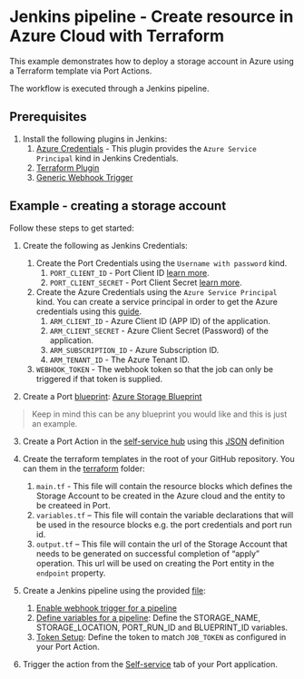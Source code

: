 # Jenkins pipeline - Create resource in Azure Cloud with Terraform

This example demonstrates how to deploy a storage account in Azure using a Terraform template via Port Actions.

The workflow is executed through a Jenkins pipeline.

## Prerequisites
1. Install the following plugins in Jenkins: 
   1. [Azure Credentials](https://plugins.jenkins.io/azure-credentials/) - This plugin provides the `Azure Service Principal` kind in Jenkins Credentials.
   2. [Terraform Plugin](https://plugins.jenkins.io/terraform/)
   3. [Generic Webhook Trigger](https://plugins.jenkins.io/generic-webhook-trigger/)


## Example - creating a storage account

Follow these steps to get started:

1. Create the following as Jenkins Credentials:
    1. Create the Port Credentials using the `Username with password` kind.
        1. `PORT_CLIENT_ID` - Port Client ID [learn more](https://docs.getport.io/build-your-software-catalog/sync-data-to-catalog/api/#get-api-token).
        2. `PORT_CLIENT_SECRET` - Port Client Secret [learn more](https://docs.getport.io/build-your-software-catalog/sync-data-to-catalog/api/#get-api-token).
    2. Create the Azure Credentials using the `Azure Service Principal` kind. You can create a service principal in order to get the Azure credentials using this [guide](https://learn.microsoft.com/en-us/azure/developer/terraform/get-started-cloud-shell-bash?tabs=bash).
        1. `ARM_CLIENT_ID` - Azure Client ID (APP ID) of the application.
        2. `ARM_CLIENT_SECRET` - Azure Client Secret (Password) of the application.
        3. `ARM_SUBSCRIPTION_ID` - Azure Subscription ID.
        4. `ARM_TENANT_ID` - The Azure Tenant ID.
    3. `WEBHOOK_TOKEN` - The webhook token so that the job can only be triggered if that token is supplied.

2. Create a Port [blueprint](https://docs.getport.io/build-your-software-catalog/define-your-data-model/setup-blueprint/#what-is-a-blueprint): [Azure Storage Blueprint](./port/blueprint.json)

> Keep in mind this can be any blueprint you would like and this is just an example.

3. Create a Port Action in the [self-service hub](https://app.getport.io/self-serve) using this [JSON](./port/action.json) definition
4. Create the terraform templates in the root of your GitHub repository. You can them in the [terraform](./terraform/) folder:
    1. `main.tf` - This file will contain the resource blocks which defines the Storage Account to be created in the Azure cloud and the entity to be createed in Port.
    2. `variables.tf` – This file will contain the variable declarations that will be used in the resource blocks e.g. the port credentials and port run id.
    3. `output.tf` – This file will contain the url of the Storage Account that needs to be generated on successful completion of “apply” operation. This url will be used on creating the Port entity in the `endpoint` property.

5. Create a Jenkins pipeline using the provided [file](./Jenkinsfile):

    1. [Enable webhook trigger for a pipeline](https://docs.getport.io/create-self-service-experiences/setup-backend/jenkins-pipeline/#enabling-webhook-trigger-for-a-pipeline)
    2. [Define variables for a pipeline](https://docs.getport.io/create-self-service-experiences/setup-backend/jenkins-pipeline/#defining-variables): Define the STORAGE_NAME, STORAGE_LOCATION, PORT_RUN_ID and BLUEPRINT_ID variables.
    3. [Token Setup](https://docs.getport.io/create-self-service-experiences/setup-backend/jenkins-pipeline/#token-setup): Define the token to match `JOB_TOKEN` as configured in your Port Action.

6. Trigger the action from the [Self-service](https://app.getport.io/self-serve) tab of your Port application.
